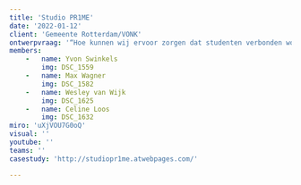```yaml
---
title: 'Studio PR1ME'
date: '2022-01-12'
client: 'Gemeente Rotterdam/VONK'
ontwerpvraag: '“Hoe kunnen wij ervoor zorgen dat studenten verbonden worden met de verschillende innovatiehubs?'
members:
    -   name: Yvon Swinkels
        img: DSC_1559
    -   name: Max Wagner
        img: DSC_1582
    -   name: Wesley van Wijk
        img: DSC_1625
    -   name: Celine Loos
        img: DSC_1632
miro: 'uXjVOU7G0oQ'
visual: ''
youtube: ''
teams: ''
casestudy: 'http://studiopr1me.atwebpages.com/'

---
```



 

